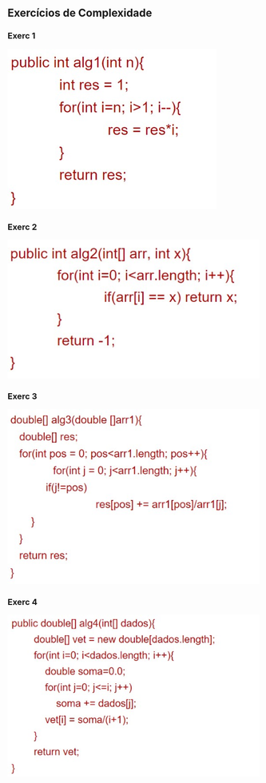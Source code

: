## Exercícios de Complexidade


### Exerc 1

![exerc1](/relatorio/Imagens/ExercsComplexidade/Exc1.jpg)

### Exerc 2

![exerc2](/relatorio/Imagens/ExercsComplexidade/Exc2.jpg)

### Exerc 3

![exerc3](/relatorio/Imagens/ExercsComplexidade/Exc3.jpg)

### Exerc 4

![exerc4](/relatorio/Imagens/ExercsComplexidade/Exc4.jpg)


